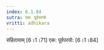 ```yaml
---
index: 6.1.84
sutra: एकः पूर्वपरयोः
vritti: adhikara
---
```


 संहितायाम् [6।1।71]  एक: पूर्वपरयो: [6।1।84] 